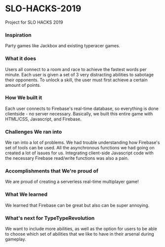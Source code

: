# SLO-HACKS-2019
Project for SLO HACKS 2019

### Inspiration
Party games like Jackbox and existing typeracer games.

### What it does
Users all connect to a room and race to achieve the fastest words per minute. Each user is given a set of 3 very distracting abilities to sabotage their opponents. To unlock a skill, the user must first achieve a certain amount of points. 

### How We built it
Each user connects to Firebase's real-time database, so everything is done clientside - no server necessary. Basically, we built this entire game with HTML/CSS, Javascript, and Firebase. 

### Challenges We ran into
We ran into a lot of problems. We had trouble understanding how Firebase's set of tools can be used. All the asynchronous functions we had going on created a lot of issues for us. Integrating client-side Javascript code with the necessary Firebase read/write functions was also a pain. 

### Accomplishments that We're proud of
We are proud of creating a serverless real-time multiplayer game!

### What We learned
We learned that Firebase can be great but also can be super annoying.

### What's next for TypeTypeRevolution
We want to include more abilities, as well as the option for users to be able to choose which set of abilities that we like to have in their arsenal during gameplay. 